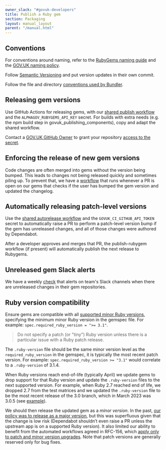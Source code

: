 ```yaml
---
owner_slack: "#govuk-developers"
title: Publish a Ruby gem
section: Packaging
layout: manual_layout
parent: "/manual.html"
---
```


## Conventions

For conventions around naming, refer to the [RubyGems naming guide][] and the
[GOV.UK naming policy][].

Follow [Semantic Versioning][] and put version updates in their own commit.

Follow the file and directory [conventions used by Bundler][].

[conventions used by Bundler]: https://bundler.io/guides/creating_gem.html
[Semantic Versioning]: https://semver.org/
[RubyGems naming guide]: http://guides.rubygems.org/name-your-gem/
[GOV.UK naming policy]: /manual/naming.html#naming-gems

## Releasing gem versions

Use GitHub Actions for releasing gems, with our [shared publish workflow][] and the
`ALPHAGOV_RUBYGEMS_API_KEY` secret. For builds with extra needs (e.g. the npm
build step in govuk_publishing_components), copy and adapt the shared workflow.

Contact a [GOV.UK GitHub Owner][] to grant your repository
[access to the secret][].

[shared publish workflow]: https://github.com/alphagov/govuk-infrastructure/blob/main/.github/workflows/publish-rubygem.yml
[GOV.UK GitHub Owner]: mailto:govuk-github-owners@digital.cabinet-office.gov.uk
[access to the secret]: https://github.com/organizations/alphagov/settings/secrets/actions

## Enforcing the release of new gem versions

Code changes are often merged into gems without the version being bumped.
This leads to changes not being released quickly and sometimes piling up.
To prevent that, we have a [workflow][] that runs whenever a PR is open on our
gems that checks if the user has bumped the gem version and updated the changelog.

[workflow]: https://github.com/alphagov/govuk-infrastructure/blob/main/.github/workflows/gem-bump-checker.yml

## Automatically releasing patch-level versions

Use the [shared autorelease workflow][] and the `GOVUK_CI_GITHUB_API_TOKEN`
secret to automatically raise a PR to perform a patch-level version bump if the
gem has unreleased changes, and all of those changes were authored by
Dependabot.

After a developer approves and merges that PR, the publish-rubygem workflow (if
present) will automatically publish the next release to Rubygems.

[shared autorelease workflow]: https://github.com/alphagov/govuk-infrastructure/blob/main/.github/workflows/autorelease-rubygem.yml

## Unreleased gem Slack alerts

We have a weekly [check][] that alerts on team's Slack channels when there are
unreleased changes in their gem repositories.

[check]: https://github.com/alphagov/seal/blob/main/.github/workflows/gem_version_checker.yml

## Ruby version compatibility

Ensure gems are compatible with all [supported minor Ruby
versions][supported-rubies], specifying the minimum minor Ruby version in the gemspec
file. For example: `spec.required_ruby_version = ">= 3.1"`.

> Do not specify a patch (or "tiny") Ruby version unless there is a particular issue with a Ruby patch release.

The `.ruby-version` file should be the same minor version level as the
`required_ruby_version` in the gemspec, it is typically the most recent patch version.
For example: `spec.required_ruby_version >= "3.1"` would correlate to a `.ruby-version`
of 3.1.4.

When Ruby versions reach end-of-life (typically April) we update gems
to drop support for that Ruby version and update the `.ruby-version` files to
the next supported version. For example, when Ruby 2.7 reached end of life, we dropped 2.7
from the test matrices and we updated the `.ruby-version` file to be the most
recent release of the 3.0 branch, which in March 2023 was 3.0.5
(see [example][example-pr-dropping-ruby-support]).

We should then release the updated gem as a *minor version*.
In the past, [our policy was to release as a major version][old-policy-major-version],
but this was superfluous given that the change is low risk (Dependabot shouldn’t
even raise a PR unless the upstream app is on a supported Ruby version). It also
limited our ability to benefit from the automated workflows agreed in RFC-156,
which [apply only to patch and minor version upgrades][rfc-156-versions].
Note that patch versions are generally reserved only for bug fixes.

[example-pr-dropping-ruby-support]: https://github.com/alphagov/gds-api-adapters/pull/1191
[minimum-ruby-gem]: https://github.com/alphagov/govuk_sidekiq/blob/12183f8781f2755e185e6a14a722e6f3892bda4a/govuk_sidekiq.gemspec#L19
[old-policy-major-version]: https://github.com/alphagov/govuk-developer-docs/pull/3932
[rfc-156-versions]: https://github.com/alphagov/govuk-rfcs/blob/main/rfc-156-auto-merge-internal-prs.md#4-version-increase-is-patch-or-minor
[supported-rubies]: https://www.ruby-lang.org/en/downloads/branches/
[testing-gems]: /manual/test-and-build-a-project-with-github-actions.html#a-ruby-gem
